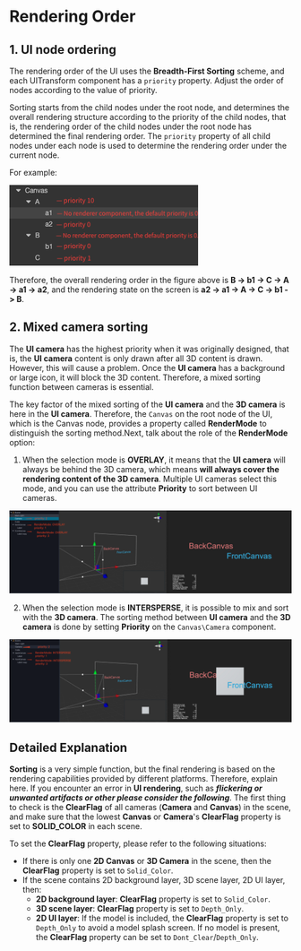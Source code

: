 # Rendering Order

## 1. UI node ordering

The rendering order of the UI uses the **Breadth-First Sorting** scheme, and each UITransform component has a `priority` property. Adjust the order of nodes according to the value of priority.

Sorting starts from the child nodes under the root node, and determines the overall rendering structure according to the priority of the child nodes, that is, the rendering order of the child nodes under the root node has determined the final rendering order. The `priority` property of all child nodes under each node is used to determine the rendering order under the current node.

For example:

![priority.png](priority/priority.png)

Therefore, the overall rendering order in the figure above is __B -> b1 -> C -> A -> a1 -> a2__, and the rendering state on the screen is __a2 -> a1 -> A -> C -> b1 -> B__.

## 2. Mixed camera sorting

The **UI camera** has the highest priority when it was originally designed, that is, the **UI camera** content is only drawn after all 3D content is drawn. However, this will cause a problem. Once the **UI camera** has a background or large icon, it will block the 3D content. Therefore, a mixed sorting function between cameras is essential.

The key factor of the mixed sorting of the **UI camera** and the **3D camera** is here in the **UI camera**. Therefore, the `Canvas` on the root node of the UI, which is the Canvas node, provides a property called __RenderMode__ to distinguish the sorting method.Next, talk about the role of the __RenderMode__ option:

1. When the selection mode is __OVERLAY__, it means that the **UI camera** will always be behind the 3D camera, which means __will always cover the rendering content of the 3D camera__. Multiple UI cameras select this mode, and you can use the attribute __Priority__ to sort between UI cameras.

![overlay](./priority/overlay.png)

2. When the selection mode is __INTERSPERSE__, it is possible to mix and sort with the **3D camera**. The sorting method between **UI camera** and the **3D camera** is done by setting __Priority__ on the `Canvas\Camera` component.

![intersperse](./priority/intersperse.png)

## Detailed Explanation

**Sorting** is a very simple function, but the final rendering is based on the rendering capabilities provided by different platforms. Therefore, explain here. If you encounter an error in **UI rendering**, such as ***flickering or unwanted artifacts or other please consider the following***.
The first thing to check is the __ClearFlag__ of all cameras (**Camera** and **Canvas**) in the scene, and make sure that the lowest __Canvas__ or __Camera__'s **ClearFlag** property is set to __SOLID_COLOR__ in each scene.

To set the __ClearFlag__ property, please refer to the following situations:
- If there is only one __2D Canvas__ or __3D Camera__ in the scene, then the __ClearFlag__ property is set to `Solid_Color`.
- If the scene contains 2D background layer, 3D scene layer, 2D UI layer, then:
  - **2D background layer**: __ClearFlag__ property is set to `Solid_Color`.
  - **3D scene layer**: __ClearFlag__ property is set to `Depth_Only`.
  - **2D UI layer**: If the model is included, the __ClearFlag__ property is set to `Depth_Only` to avoid a model splash screen. If no model is present, the __ClearFlag__ property can be set to `Dont_Clear`/`Depth_Only`.
